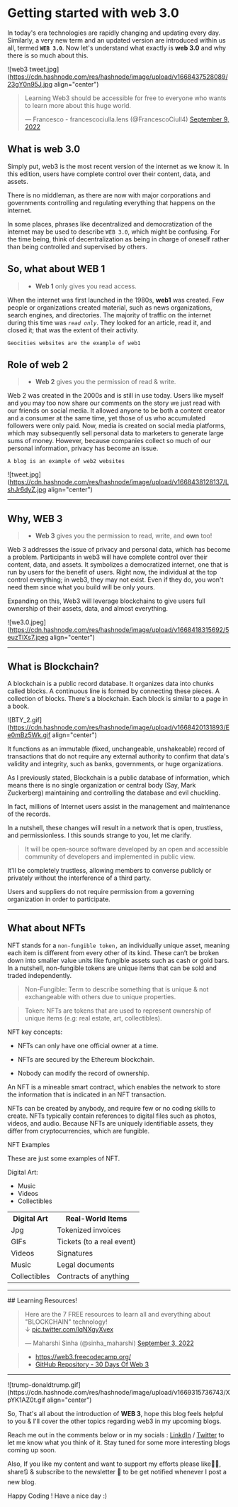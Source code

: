 # Getting started with web 3.0

In today's era technologies are rapidly changing and updating every day. Similarly, a very new term and an updated version are introduced within us all, termed **`WEB 3.0`**. Now let's understand what exactly is **web 3.0** and why there is so much about this.


![web3 tweet.jpg](https://cdn.hashnode.com/res/hashnode/image/upload/v1668437528089/23gY0n95J.jpg align="center")

<blockquote class="twitter-tweet"><p lang="en" dir="ltr">Learning Web3 should be accessible for free to everyone who wants to learn more about this huge world.</p>&mdash; Francesco - francescociulla.lens (@FrancescoCiull4) <a href="https://twitter.com/FrancescoCiull4/status/1568041503892668417?ref_src=twsrc%5Etfw">September 9, 2022</a></blockquote> <script async src="https://platform.twitter.com/widgets.js" charset="utf-8"></script>

## What is web 3.0

Simply put, web3 is the most recent version of the internet as we know it. In this edition, users have complete control over their content, data, and assets.

There is no middleman, as there are now with major corporations and governments controlling and regulating everything that happens on the internet.

In some places, phrases like decentralized and democratization of the internet may be used to describe `WEB 3.0`, which might be confusing. For the time being, think of decentralization as being in charge of oneself rather than being controlled and supervised by others.

## So, what about WEB 1

> * **Web 1**  only gives you read access.

When the internet was first launched in the 1980s, **web1** was created. Few people or organizations created material, such as news organizations, search engines, and directories. The majority of traffic on the internet during this time was *`read only`*. They looked for an article, read it, and closed it; that was the extent of their activity.

`Geocities websites are the example of web1`

## Role of web 2

> * **Web 2**  gives you the permission of read & write.

Web 2 was created in the 2000s and is still in use today. Users like myself and you may too now share our comments on the story we just read with our friends on social media. It allowed anyone to be both a content creator and a consumer at the same time, yet those of us who accumulated followers were only paid. Now, media is created on social media platforms, which may subsequently sell personal data to marketers to generate large sums of money. However, because companies collect so much of our personal information, privacy has become an issue.


`A blog is an example of web2 websites`


![tweet.jpg](https://cdn.hashnode.com/res/hashnode/image/upload/v1668438128137/LshJr6dyZ.jpg align="center")

<hr>

## Why, WEB 3

> * **Web 3**  gives you the permission to read, write, and **own** too!

Web 3 addresses the issue of privacy and personal data, which has become a problem. Participants in web3 will have complete control over their content, data, and assets. It symbolizes a democratized internet, one that is run by users for the benefit of users. Right now, the individual at the top control everything; in web3, they may not exist. Even if they do, you won't need them since what you build will be only yours.

Expanding on this, Web3 will leverage blockchains to give users full ownership of their assets, data, and almost everything.


![we3.0.jpeg](https://cdn.hashnode.com/res/hashnode/image/upload/v1668418315692/5euzTIXs7.jpeg align="center")

<hr>

## What is Blockchain?

A blockchain is a public record database. It organizes data into chunks called blocks. A continuous line is formed by connecting these pieces. A collection of blocks. There's a blockchain. Each block is similar to a page in a book. 


![BTY_2.gif](https://cdn.hashnode.com/res/hashnode/image/upload/v1668420131893/Ee0mBz5Wk.gif align="center")

It functions as an immutable (fixed, unchangeable, unshakeable) record of transactions that do not require any external authority to confirm that data's validity and integrity, such as banks, governments, or huge organizations.

 As I previously stated, Blockchain is a public database of information, which means there is no single organization or central body (Say, Mark Zuckerberg) maintaining and controlling the database and evil chuckling.

In fact, millions of Internet users assist in the management and maintenance of the records.

In a nutshell, these changes will result in a network that is open, trustless, and permissionless. I this sounds strange to you, let me clarify.

> It will be open-source software developed by an open and accessible community of developers and implemented in public view.

It'll be completely trustless, allowing members to converse publicly or privately without the interference of a third party.

Users and suppliers do not require permission from a governing organization in order to participate.

<hr>

## What about NFTs

NFT stands for a `non-fungible token,` an individually unique asset, meaning each item is different from every other of its kind. These can’t be broken down into smaller value units like fungible assets such as cash or gold bars. In a nutshell, non-fungible tokens are unique items that can be sold and traded independently.

>Non-Fungible:
Term to describe something that is unique & not exchangeable with others due to unique properties.

>Token:
NFTs are tokens that are used to represent ownership of unique items (e.g: real estate, art, collectibles).

NFT key concepts:

- NFTs can only have one official owner at a time.

- NFTs are secured by the Ethereum blockchain.

- Nobody can modify the record of ownership.

An NFT is a mineable smart contract, which enables the network to store the information that is indicated in an NFT transaction. 

NFTs can be created by anybody, and require few or no coding skills to create. NFTs typically contain references to digital files such as photos, videos, and audio. Because NFTs are uniquely identifiable assets, they differ from cryptocurrencies, which are fungible.

NFT Examples

These are just some examples of NFT.

Digital Art:
- Music
- Videos
- Collectibles

<table>
  <tr>
    <th>Digital Art</th>
    <th>Real-World Items</th>
  </tr>
  <tr>
    <td>Jpg</td>
    <td>Tokenized invoices</td>
  </tr>
  <tr>
    <td>GIFs</td>
    <td>Tickets (to a real event)</td>
  </tr>
<tr>
    <td>Videos</td>
    <td>Signatures</td>
  </tr>
<tr>
    <td>Music</td>
    <td>Legal documents</td>
  </tr>
<tr>
    <td>Collectibles</td>
    <td>Contracts of anything</td>
  </tr>
</table>

<hr>
## Learning Resources!

<blockquote class="twitter-tweet"><p lang="en" dir="ltr">Here are the 7 FREE resources to learn all and everything about &quot;BLOCKCHAIN&quot; technology!<br>↓ <a href="https://t.co/lqNXgyXvex">pic.twitter.com/lqNXgyXvex</a></p>&mdash; Maharshi Sinha (@sinha_maharshi) <a href="https://twitter.com/sinha_maharshi/status/1566040999897759744?ref_src=twsrc%5Etfw">September 3, 2022</a></blockquote> <script async src="https://platform.twitter.com/widgets.js" charset="utf-8"></script>

> - https://web3.freecodecamp.org/<br>
> - [GitHub Repository - 30 Days Of Web 3](https://github.com/maharshi-sinha/30DaysOfWeb3) 


<hr>
![trump-donaldtrump.gif](https://cdn.hashnode.com/res/hashnode/image/upload/v1669315736743/XpYK1AZ0t.gif align="center")

So, That's all about the introduction of **WEB 3**, hope this blog feels helpful to you & I'll cover the other topics regarding web3 in my upcoming blogs. 

Reach me out in the comments below or in my socials : [LinkdIn](https://www.linkedin.com/in/maharshi-sinha-78b1001b7) / [Twitter](https://twitter.com/sinha_maharshi) to let me know what you think of it. Stay tuned for some more interesting blogs coming up soon.

Also, If you like my content and want to support my efforts please like👍🏻, share🔃 & subscribe to the newsletter 📩 to be get notified whenever I post a new blog.

Happy Coding !
Have a nice day :)